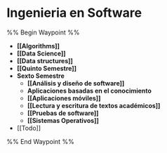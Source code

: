 # Ingenieria en Software
%% Begin Waypoint %%
- **[[Algorithms]]**
- **[[Data Science]]**
- **[[Data structures]]**
- **[[Quinto Semestre]]**
- **Sexto Semestre**
	- **[[Análisis y diseño de software]]**
	- **Aplicaciones basadas en el conocimiento**
	- **[[Aplicaciones móviles]]**
	- **[[Lectura y escritura de textos académicos]]**
	- **[[Pruebas de software]]**
	- **[[Sistemas Operativos]]**
- [[Todo]]

%% End Waypoint %%